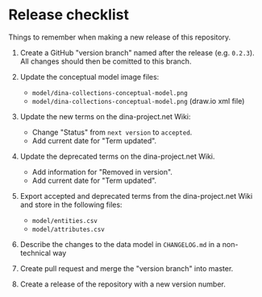 # Release checklist

Things to remember when making a new release of this repository.


1.  Create a GitHub "version branch" named after the release (e.g. `0.2.3`).
    All changes should then be comitted to this branch.

2.  Update the conceptual model image files:
    * `model/dina-collections-conceptual-model.png`
    * `model/dina-collections-conceptual-model.png` (draw.io xml file)

3. Update the new terms on the dina-project.net Wiki:
    * Change "Status" from `next version` to `accepted`.
    * Add current date for "Term updated".

4. Update the deprecated terms on the dina-project.net Wiki.
    * Add information for "Removed in version".
    * Add current date for "Term updated".

5. Export accepted and deprecated terms from the dina-project.net Wiki
    and store in the following files:
    * `model/entities.csv`
    * `model/attributes.csv`
    
6. Describe the changes to the data model in `CHANGELOG.md` in a non-technical way

7. Create pull request and merge the "version branch" into master.

8. Create a release of the repository with a new version number.
